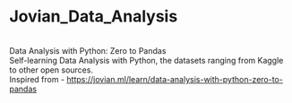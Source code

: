 # Jovian_Data_Analysis
<br/>Data Analysis with Python: Zero to Pandas
<br/>Self-learning Data Analysis with Python, the datasets ranging from Kaggle to other open sources. 
<br/>Inspired from - https://jovian.ml/learn/data-analysis-with-python-zero-to-pandas
